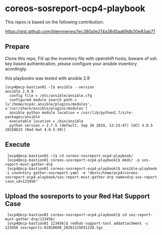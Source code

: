 # coreos-sosreport-ocp4-playbook


This repos is based on the following contribution:

https://gist.github.com/blemmenes/1ec380a1e214a38d5aa69db30e83ab71

## Prepare
Clone this repo, 
Fill up the inventory file with openshift hosts, beware of ssh key based authentication, please configure your ansible inventory acordingly. 

this playbooks was tested with ansible 2.9
~~~
[ocp4@ocp-bastion01 ~]$ ansible --version
ansible 2.9.9
  config file = /etc/ansible/ansible.cfg
  configured module search path = [u'/home/ocp4/.ansible/plugins/modules', u'/usr/share/ansible/plugins/modules']
  ansible python module location = /usr/lib/python2.7/site-packages/ansible
  executable location = /bin/ansible
  python version = 2.7.5 (default, Sep 26 2019, 13:23:47) [GCC 4.8.5 20150623 (Red Hat 4.8.5-39)]
~~~

## Execute

~~~
 [ocp4@ocp-bastion01 ~]$ cd coreos-sosreport-ocp4-playbook/
 [ocp4@ocp-bastion01 coreos-sosreport-ocp4-playbook]$ mkdir -p sos-report-must-gather-drp
 [ocp4@ocp-bastion01 coreos-sosreport-ocp4-playbook]$ ansible-playbook -i inventory gather-sosreport.yaml -e "dest=/home/ocp4/coreos-sosreport-ocp4-playbook/sos-report-must-gather-drp name=drp-sos-report case_id=123456"
~~~


## Upload the sosreports to your Red Hat Support Case

~~~
 [ocp4@ocp-bastion01 coreos-sosreport-ocp4-playbook]$ cd sos-report-must-gather-drp/123456/
 [ocp4@ocp-bastion01 123456]$ redhat-support-tool addattachment -c 123456 sosreports-02810690_20201125031220.tgz
~~~